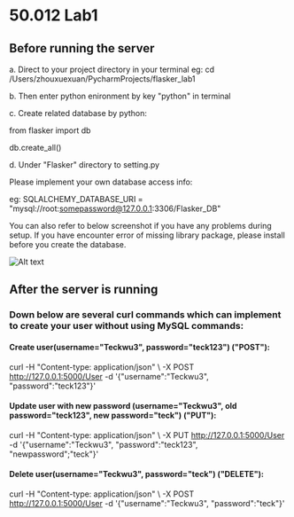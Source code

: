 # 50.012 Lab1 #
## Before running the server ##
a. Direct to your project directory in your terminal eg: cd /Users/zhouxuexuan/PycharmProjects/flasker_lab1

b. Then enter python enironment by key "python" in terminal

c. Create related database by python:

from flasker import db

db.create_all()

d. Under "Flasker" directory to setting.py

Please implement your own database access info:

eg:
SQLALCHEMY_DATABASE_URI = "mysql://root:somepassword@127.0.0.1:3306/Flasker_DB"




You can also refer to below screenshot if you have any problems during setup.
If you have encounter error of missing library package, please install before you create the database.

![Alt text](https://github.com/Joe627487136/flasker_lab1/blob/master/Setup_Screenshot/Screenshot%202017-09-26%2015.10.17.png?raw=true "Title")



## After the server is running ##

### Down below are several curl commands which can implement to create your user without using MySQL commands: ###

#### Create user(username="Teckwu3", password="teck123") ("POST"):
curl -H "Content-type: application/json" \ -X POST http://127.0.0.1:5000/User -d '{"username":"Teckwu3", "password":"teck123"}'

#### Update user with new password (username="Teckwu3", old password="teck123", new password="teck") ("PUT"):
curl -H "Content-type: application/json" \ -X PUT http://127.0.0.1:5000/User -d '{"username":"Teckwu3", "password":"teck123", "newpassword";"teck"}'

#### Delete user(username="Teckwu3", password="teck") ("DELETE"):
curl -H "Content-type: application/json" \ -X POST http://127.0.0.1:5000/User -d '{"username":"Teckwu3", "password":"teck"}'
